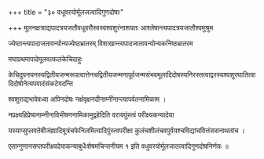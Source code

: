 +++
title = "३० वधूवरयोर्मूलजत्वादिगुणदोषाः"

+++
मूलनक्षत्राद्यपादत्रयजतौवधूवरौस्वस्वश्वशुरंनाशयतः आश्लेषान्त्यपादत्रयजातौश्वमुश्रुम

ज्येष्ठान्त्यपादाजतावन्योन्यज्येष्ठभ्रातरम् विशाखान्त्यपादजातावन्योन्यकनिष्ठभ्रातरम

मघाप्रथमापादेमूलवत्फलंकेचिदाहुः

केचिदुपनयनस्यद्वितीयजन्मरूपत्वात्तेनचद्वितीयजन्मनापूर्वजन्मसंभवमूलादिदोषस्यनिरस्तत्वाद्वरस्यश्वशुरघातित्वादिदोषोनेत्यपवादंसंकटेवदन्ति

श्वशुराद्यभावेवध्वा अपिनदोषः नर्क्षवृक्षनदीनाम्नींनान्त्यापर्वतनामिकाम ।

नप्रक्ष्यहिप्रेष्यनाम्नीनाविभीषणनामिकामुद्वहेदिति वरायपुंस्त्वं परीक्ष्यकन्यादेया

यस्याप्सुप्लवतेबीजंह्मादिमूत्रंचफेनिलमित्यादिपुंस्त्वपरीक्षा कुलंचशीलंचवपुर्वयश्चविद्यांचवित्तंससनाथतांच ।

एतान्गुणानसप्तपरीक्ष्यदेयाकन्याबुधैःशेषमचिन्तनीयम १ इति वधुवरयोर्मूलजातत्वादिगुणदोषनिर्णयः ॥
